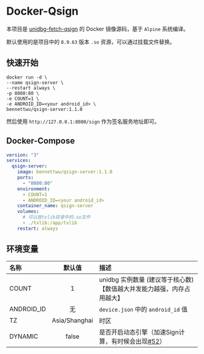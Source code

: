 # Docker-Qsign

本项目是 [unidbg-fetch-qsign](https://github.com/fuqiuluo/unidbg-fetch-qsign) 的 Docker 镜像源码，基于 `Alpine` 系统编译。

默认使用的是项目中的 `8.9.63` 版本 `.so` 资源，可以通过挂载文件替换。

## 快速开始

```shell
docker run -d \
--name qsign-server \
--restart always \
-p 8080:80 \
-e COUNT=1 \
-e ANDROID_ID=<your android_id> \
bennettwu/qsign-server:1.1.0
```

然后使用 `http://127.0.0.1:8080/sign` 作为签名服务地址即可。

## Docker-Compose

```yaml
version: "3"
services:
  qsign-server:
    image: bennettwu/qsign-server:1.1.0
    ports:
      - "8080:80"
    environment:
      - COUNT=1
      - ANDROID_ID=<your android_id>
    container_name: qsign-server
    volumes:
      # 可以放txlib目录中的.so文件
      - ./txlib:/app/txlib
    restart: always
```

## 环境变量

| 名称         |      默认值      | 描述                                                                                       |
|:-----------|:-------------:|:-----------------------------------------------------------------------------------------|
| COUNT      |       1       | unidbg 实例数量 (建议等于核心数) 【数值越大并发能力越强，内存占用越大】                                                |
| ANDROID_ID |       无       | `device.json` 中的 `android_id` 值                                                          |
| TZ         | Asia/Shanghai | 时区                                                                                       |
| DYNAMIC    |     false     | 是否开启动态引擎（加速Sign计算，有时候会出现[#52](https://github.com/fuqiuluo/unidbg-fetch-qsign/issues/52)） |
